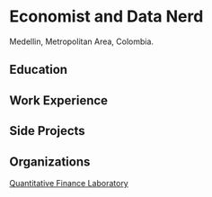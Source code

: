 # Economist and Data Nerd
Medellin, Metropolitan Area, Colombia.


## Education

## Work Experience

## Side Projects

## Organizations
[Quantitative Finance Laboratory](https://github.com/QuantitativeFinanceLab)
